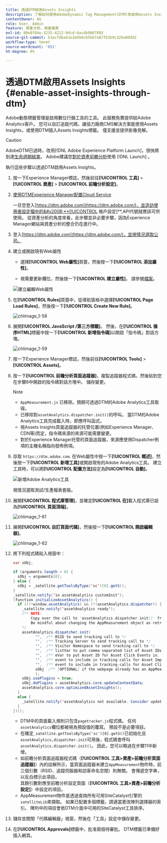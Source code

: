 ```yaml
---
title: 透過DTM啟用Assets Insights
description: 了解如何使用AdobeDynamic Tag Management(DTM)來啟用Assets Insights。
contentOwner: AG
role: User, Admin
feature: 資產分析，資產報表
exl-id: 80e8f84e-3235-4212-9dcd-6acdb9067893
source-git-commit: b3acfdba41e1bd94c65bb7a87f63b9c326a80dd2
workflow-type: tm+mt
source-wordcount: '651'
ht-degree: 0%

---
```


# 透過DTM啟用Assets Insights {#enable-asset-insights-through-dtm}

Adobe動態標籤管理是啟用數位行銷工具的工具。 此服務免費提供給Adobe Analytics客戶。 您可以自訂追蹤代碼，讓協力廠商CMS解決方案能使用Assets Insights，或使用DTM插入Assets Insights標籤。 僅支援並提供影像見解。

>[!CAUTION]
>
>AdobeDTM已過時，改用[!DNL Adobe Experience Platform Launch]，很快將到達[生命週期結束](https://medium.com/launch-by-adobe/dtm-plans-for-a-sunset-3c6aab003a6f)。 Adobe建議您[對於資產前瞻分析](https://experienceleague.adobe.com/docs/experience-manager-learn/assets/advanced/asset-insights-launch-tutorial.html)使用 [!DNL Launch] 。

執行這些步驟以透過DTM啟用Assets Insights。

1. 按一下Experience Manager標誌，然後前往&#x200B;**[!UICONTROL 工具]** > **[!UICONTROL 資產]** > **[!UICONTROL 前瞻分析設定]**。
1. [使用DTMExperience Manager配置Cloud Service](/help/sites-administering/dtm.md)

   一旦您登入[https://dtm.adobe.com](https://dtm.adobe.com/)，並造訪使用者設定檔中的&#x200B;**[!UICONTROL 帳戶設定]**,API代號就應該可供使用。 從資產分析的角度來看，此步驟並非必要步驟，因為Experience Manager網站與資產分析的整合仍在進行中。

1. 登入[https://dtm.adobe.com](https://dtm.adobe.com/)，並視情況選取公司。
1. 建立或開啟現有Web屬性

   * 選擇&#x200B;**[!UICONTROL Web屬性]**&#x200B;頁簽，然後按一下&#x200B;**[!UICONTROL 添加屬性]**。

   * 視需要更新欄位，然後按一下&#x200B;**[!UICONTROL 建立屬性]**。 請參閱[檔案](https://experienceleague.adobe.com/docs/experience-manager-learn/getting-started-wknd-tutorial-develop/overview.html)。

   ![建立編輯Web屬性](assets/Create-edit-web-property.png)

1. 在&#x200B;**[!UICONTROL Rules]**&#x200B;頁簽中，從導航窗格中選擇&#x200B;**[!UICONTROL Page Load Rules]**，然後按一下&#x200B;**[!UICONTROL Create New Rule]**。

   ![chlimage_1-58](assets/chlimage_1-194.png)

1. 展開&#x200B;**[!UICONTROL JavaScript /第三方標籤]**。 然後，在&#x200B;**[!UICONTROL 循序HTML]**&#x200B;標籤中按一下&#x200B;**[!UICONTROL 新增指令碼]**&#x200B;以開啟「指令碼」對話方塊。

   ![chlimage_1-59](assets/chlimage_1-195.png)

1. 按一下Experience Manager標誌，然後前往&#x200B;**[!UICONTROL Tools]** > **[!UICONTROL Assets]**。
1. 按一下&#x200B;**[!UICONTROL 前瞻分析頁面追蹤器]**，複製追蹤器程式碼，然後貼到您在步驟6中開啟的指令碼對話方塊中。 儲存變更。

   >[!NOTE]
   >
   >* `AppMeasurement.js` 已移除。預期可透過DTM的Adobe Analytics工具取得。
   >* 已移除對`assetAnalytics.dispatcher.init()`的呼叫。 當DTM的Adobe Analytics工具完成載入時，即應呼叫函式。
   >* 視Assets Insights頁面追蹤器的托管位置(例如Experience Manager、CDN等)而定，指令碼來源的來源可能需要變更。
   >* 對於Experience Manager托管的頁面追蹤器，來源應使用Dispatcher例項的主機名稱指向發佈例項。


1. 存取 `https://dtm.adobe.com`. 在Web屬性中按一下&#x200B;**[!UICONTROL 概述]**，然後按一下&#x200B;**[!UICONTROL 新增工具]**&#x200B;或開啟現有的Adobe Analytics工具。 建立工具時，可以將&#x200B;**[!UICONTROL 配置方法]**&#x200B;設定為&#x200B;**[!UICONTROL 自動]**。

   ![新增Adobe Analytics工具](assets/Add-Adobe-Analytics-Tool.png)

   視情況選取測試/生產報表套裝。

1. 展開&#x200B;**[!UICONTROL 程式庫管理]**，並確定&#x200B;**[!UICONTROL 在]**&#x200B;載入程式庫已設為&#x200B;**[!UICONTROL 頁面頂端]**。

   ![chlimage_1-61](assets/chlimage_1-197.png)

1. 展開&#x200B;**[!UICONTROL 自訂頁面代碼]**，然後按一下&#x200B;**[!UICONTROL 開啟編輯器]**。

   ![chlimage_1-62](assets/chlimage_1-198.png)

1. 將下列程式碼貼入視窗中：

   ```Java
   var sObj;
   
   if (arguments.length > 0) {
     sObj = arguments[0];
   } else {
     sObj = _satellite.getToolsByType('sc')[0].getS();
   }
   _satellite.notify('in assetAnalytics customInit');
   (function initializeAssetAnalytics() {
     if ((!!window.assetAnalytics) && (!!assetAnalytics.dispatcher)) {
       _satellite.notify('assetAnalytics ready');
       /** NOTE:
           Copy over the call to 'assetAnalytics.dispatcher.init()' from Assets Pagetracker
           Be mindful about changing the AppMeasurement object as retrieved above.
       */
       assetAnalytics.dispatcher.init(
             "",  /** RSID to send tracking-call to */
             "",  /** Tracking Server to send tracking-call to */
             "",  /** Visitor Namespace to send tracking-call to */
             "",  /** listVar to put comma-separated-list of Asset IDs for Asset Impression Events in tracking-call, e.g. 'listVar1' */
             "",  /** eVar to put Asset ID for Asset Click Events in, e.g. 'eVar3' */
             "",  /** event to include in tracking-calls for Asset Impression Events, e.g. 'event8' */
             "",  /** event to include in tracking-calls for Asset Click Events, e.g. 'event7' */
             sObj  /** [OPTIONAL] if the webpage already has an AppMeasurement object, include the object here. If unspecified, Pagetracker Core shall create its own AppMeasurement object */
             );
       sObj.usePlugins = true;
       sObj.doPlugins = assetAnalytics.core.updateContextData;
       assetAnalytics.core.optimizedAssetInsights();
     }
     else {
       _satellite.notify('assetAnalytics not available. Consider updating the Custom Page Code', 4);
     }
   })();
   ```

   * DTM中的頁面載入規則只包含`pagetracker.js`程式碼。 任何`assetAnalytics`欄位都被視為預設值的覆寫。 預設不是必要項目。
   * 在確定`_satellite.getToolsByType('sc')[0].getS()`已初始化且`assetAnalytics,dispatcher.init`可用後，程式碼會呼叫`assetAnalytics.dispatcher.init()`。 因此，您可以略過在步驟11中新增。
   * 如前瞻分析頁面追蹤器程式碼（**[!UICONTROL 工具>資產>前瞻分析頁面追蹤器]**）內的註解所示，當頁面追蹤器未建立`AppMeasurement`物件時，前三個引數（RSID、追蹤伺服器和訪客命名空間）則無關。 會傳遞空字串，以反白標示此項目。\
      其餘引數對應至前瞻分析設定頁面（**[!UICONTROL 工具>資產>前瞻分析設定]**）中設定的項目。
   * AppMeasurement物件是透過查詢所有可用SiteCatalyst引擎的`satelliteLib`來擷取。 如果已配置多個標籤，請適當更改陣列選擇器的索引。 陣列中的項目會依DTM介面中可用的SiteCatalyst工具排序。

1. 儲存並關閉「代碼編輯器」視窗，然後在「工具」設定中儲存變更。
1. 在&#x200B;**[!UICONTROL Approvals]**&#x200B;標籤中，批准兩個待審批。 DTM標籤已準備好插入網頁。
